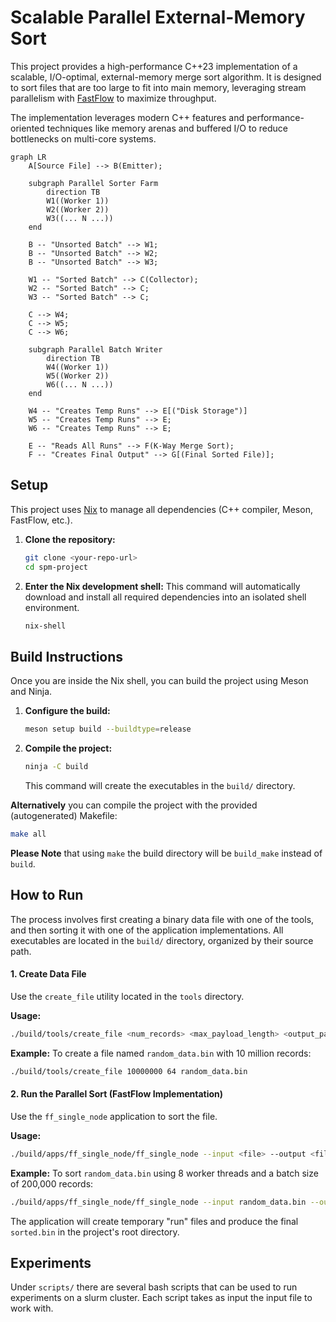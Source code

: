 # Scalable Parallel External-Memory Sort

This project provides a high-performance C++23 implementation of a scalable, I/O-optimal, external-memory merge sort algorithm.
It is designed to sort files that are too large to fit into main memory, leveraging stream parallelism with [FastFlow](https://github.com/fastflow/fastflow) to maximize throughput.

The implementation leverages modern C++ features and performance-oriented techniques like memory arenas and buffered I/O to reduce bottlenecks on multi-core systems.

```mermaid
graph LR
    A[Source File] --> B(Emitter);

    subgraph Parallel Sorter Farm
        direction TB
        W1((Worker 1))
        W2((Worker 2))
        W3((... N ...))
    end

    B -- "Unsorted Batch" --> W1;
    B -- "Unsorted Batch" --> W2;
    B -- "Unsorted Batch" --> W3;
    
    W1 -- "Sorted Batch" --> C(Collector);
    W2 -- "Sorted Batch" --> C;
    W3 -- "Sorted Batch" --> C;

    C --> W4;
    C --> W5;
    C --> W6;

    subgraph Parallel Batch Writer
        direction TB
        W4((Worker 1))
        W5((Worker 2))
        W6((... N ...))
    end

    W4 -- "Creates Temp Runs" --> E[("Disk Storage")]
    W5 -- "Creates Temp Runs" --> E;
    W6 -- "Creates Temp Runs" --> E;

    E -- "Reads All Runs" --> F(K-Way Merge Sort);
    F -- "Creates Final Output" --> G[(Final Sorted File)];
```

## Setup

This project uses [Nix](https://nixos.org/) to manage all dependencies (C++ compiler, Meson, FastFlow, etc.).

1.  **Clone the repository:**
    ```sh
    git clone <your-repo-url>
    cd spm-project
    ```

2.  **Enter the Nix development shell:**
    This command will automatically download and install all required dependencies into an isolated shell environment.
    ```sh
    nix-shell
    ```

## Build Instructions

Once you are inside the Nix shell, you can build the project using Meson and Ninja.

1.  **Configure the build:**
    ```sh
    meson setup build --buildtype=release
    ```

2.  **Compile the project:**
    ```sh
    ninja -C build
    ```
    This command will create the executables in the `build/` directory.

**Alternatively** you can compile the project with the provided (autogenerated) Makefile:
```sh
make all
```

**Please Note** that using `make` the build directory will be `build_make` instead of `build`.

## How to Run

The process involves first creating a binary data file with one of the tools, and then sorting it with one of the application implementations. All executables are located in the `build/` directory, organized by their source path.

#### 1\. Create Data File

Use the `create_file` utility located in the `tools` directory.

**Usage:**

```sh
./build/tools/create_file <num_records> <max_payload_length> <output_path>
```

**Example:**
To create a file named `random_data.bin` with 10 million records:

```sh
./build/tools/create_file 10000000 64 random_data.bin
```

#### 2\. Run the Parallel Sort (FastFlow Implementation)

Use the `ff_single_node` application to sort the file.

**Usage:**

```sh
./build/apps/ff_single_node/ff_single_node --input <file> --output <file> --num_sorters <n> --num_writers <n> [--batch_size <B>] [--verbose]
```

**Example:**
To sort `random_data.bin` using 8 worker threads and a batch size of 200,000 records:

```sh
./build/apps/ff_single_node/ff_single_node --input random_data.bin --output sorted.bin --batch_size 200000 --num_sorters 8 --num_writers 1 --verbose
```

The application will create temporary "run" files and produce the final `sorted.bin` in the project's root directory.


## Experiments

Under `scripts/` there are several bash scripts that can be used to run experiments on a slurm cluster. Each script takes as input the input file to work with. 
